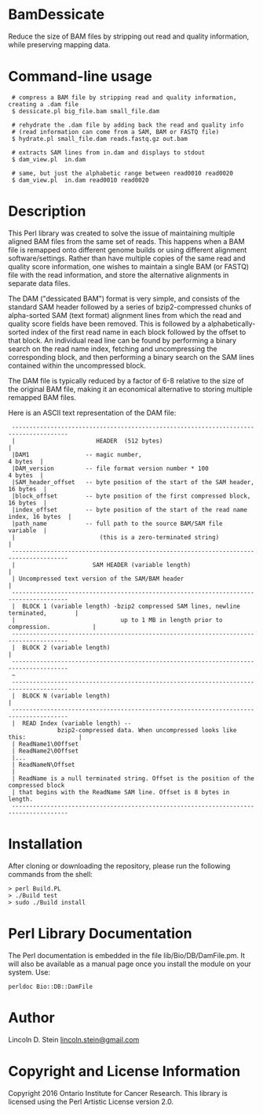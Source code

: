# BamDessicate
Reduce the size of BAM files by stripping out read and quality information, while preserving mapping data.

# Command-line usage

```shell 
 # compress a BAM file by stripping read and quality information, creating a .dam file
 $ dessicate.pl big_file.bam small_file.dam

 # rehydrate the .dam file by adding back the read and quality info
 # (read information can come from a SAM, BAM or FASTQ file)
 $ hydrate.pl small_file.dam reads.fastq.gz out.bam

 # extracts SAM lines from in.dam and displays to stdout
 $ dam_view.pl  in.dam

 # same, but just the alphabetic range between read0010 read0020
 $ dam_view.pl  in.dam read0010 read0020

```

# Description
This Perl library was created to solve the issue of maintaining
multiple aligned BAM files from the same set of reads. This happens
when a BAM file is remapped onto different genome builds or using
different alignment software/settings. Rather than have multiple
copies of the same read and quality score information, one wishes to
maintain a single BAM (or FASTQ) file with the read information, and
store the alternative alignments in separate data files.

The DAM ("dessicated BAM") format is very simple, and consists of the
standard SAM header followed by a series of bzip2-compressed chunks of
alpha-sorted SAM (text format) alignment lines from which the read and
quality score fields have been removed. This is followed by a
alphabetically-sorted index of the first read name in each block
followed by the offset to that block. An individual read line can be
found by performing a binary search on the read name index, fetching
and uncompressing the corresponding block, and then performing a
binary search on the SAM lines contained within the uncompressed
block.

The DAM file is typically reduced by a factor of 6-8 relative to the
size of the original BAM file, making it an economical alternative to
storing multiple remapped BAM files.

Here is an ASCII text representation of the DAM file:

```
 --------------------------------------------------------------------------------------
 |                       HEADER  (512 bytes)                                          |
 |DAM1                -- magic number,                                       4 bytes  |
 |DAM_version         -- file format version number * 100                    4 bytes  |
 |SAM_header_offset   -- byte position of the start of the SAM header,      16 bytes  |
 |block_offset        -- byte position of the first compressed block,       16 bytes  |
 |index_offset        -- byte position of the start of the read name index, 16 bytes  |
 |path_name           -- full path to the source BAM/SAM file               variable  |
 |                        (this is a zero-terminated string)                          |
 --------------------------------------------------------------------------------------
 |                      SAM HEADER (variable length)                                  |
 | Uncompressed text version of the SAM/BAM header                                    |
 --------------------------------------------------------------------------------------
 |  BLOCK 1 (variable length) -bzip2 compressed SAM lines, newline terminated,        |
 |                              up to 1 MB in length prior to compression.            |
 --------------------------------------------------------------------------------------
 |  BLOCK 2 (variable length)                                                         |
 --------------------------------------------------------------------------------------
 ~
 --------------------------------------------------------------------------------------
 |  BLOCK N (variable length)                                                         |
 --------------------------------------------------------------------------------------
 |  READ Index (variable length) -- 
              bzip2-compressed data. When uncompressed looks like this:               |  
 | ReadName1\0Offset
 | ReadName2\0Offset
 |...
 | ReadNameN\Offset
 |
 | ReadName is a null terminated string. Offset is the position of the compressed block
 | that begins with the ReadName SAM line. Offset is 8 bytes in length.
 --------------------------------------------------------------------------------------
```

# Installation

After cloning or downloading the repository, please run the following
commands from the shell:

```shell
> perl Build.PL
> ./Build test
> sudo ./Build install
```

# Perl Library Documentation

The Perl documentation is embedded in the file
lib/Bio/DB/DamFile.pm. It will also be available as a manual page once
you install the module on your system. Use:

```shell
perldoc Bio::DB::DamFile
```

# Author

Lincoln D. Stein <lincoln.stein@gmail.com>

# Copyright and License Information

Copyright 2016 Ontario Institute for Cancer Research. This library is
licensed using the Perl Artistic License version 2.0.
